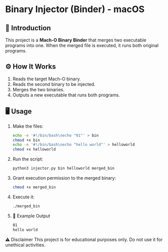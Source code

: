 # Binary Injector (Binder) - macOS

## 📌 Introduction
This project is a **Mach-O Binary Binder** that merges two executable programs into one. When the merged file is executed, it runs both original programs.

## ⚙️ How It Works
1. Reads the target Mach-O binary.
2. Reads the second binary to be injected.
3. Merges the two binaries.
4. Outputs a new executable that runs both programs.

## 🖥️ Usage
1. Make the files:
   ```bash
   echo -e '#!/bin/bash\necho "01"' > bin
   chmod +x bin
   echo -e '#!/bin/bash\necho "hello world"' > helloworld
   chmod +x helloworld
   ```
2. Run the script:
   ```bash
   python3 injector.py bin helloworld merged_bin
   ```
3. Grant execution permission to the merged binary:
   ```bash
   chmod +x merged_bin
   ```
4. Execute it:
   ```bash
   ./merged_bin
   ```
5. 📜 Example Output
   ```bash
   01
   hello world
   ```
⚠️ Disclaimer
This project is for educational purposes only. Do not use it for unethical activities.




